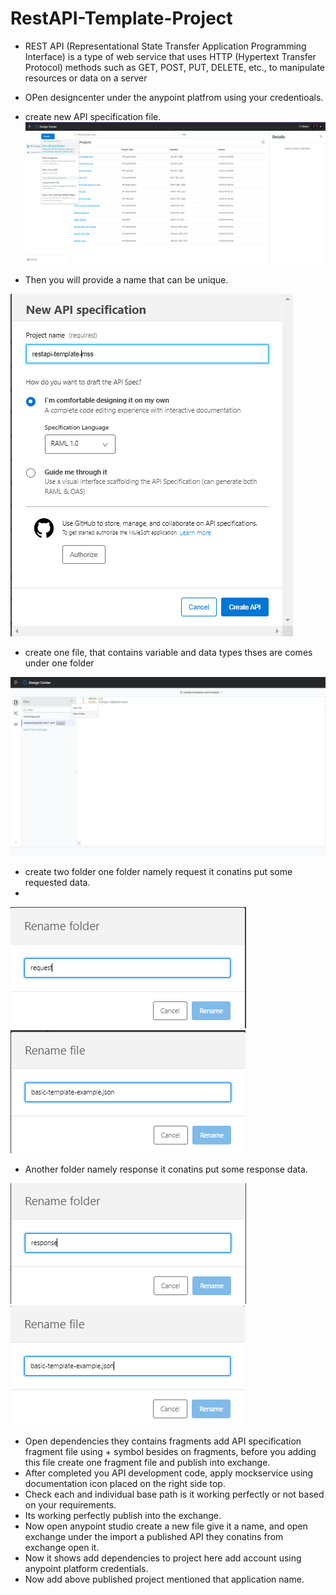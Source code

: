 # RestAPI-Template-Project
- REST API (Representational State Transfer Application Programming Interface) is a type of web service that uses HTTP (Hypertext Transfer Protocol) methods such as GET,   POST, PUT, DELETE, etc., to manipulate resources or data on a server
- OPen designcenter under the anypoint platfrom using your credentioals.
- create new API specification file.
![](https://github.com/manikrishna7265/RestAPI-Template-Project/blob/main/1.png)

- Then you will provide a name that can be unique. 

![](https://github.com/manikrishna7265/RestAPI-Template-Project/blob/main/2.png)

- create one file, that contains variable and data types thses are comes under one folder

![](https://github.com/manikrishna7265/RestAPI-Template-Project/blob/main/3-folder-creation.png)

- create two folder one folder namely request it conatins put some requested data.
- 
![](https://github.com/manikrishna7265/RestAPI-Template-Project/blob/main/request-folder.png)
![](https://github.com/manikrishna7265/RestAPI-Template-Project/blob/main/request-file.png)


- Another folder namely response it conatins put some response  data.

![](https://github.com/manikrishna7265/RestAPI-Template-Project/blob/main/response-folder.png)
![](https://github.com/manikrishna7265/RestAPI-Template-Project/blob/main/response-file.png)


- Open dependencies they contains fragments add API specification fragment file using + symbol besides on fragments, before you adding this file create one fragment file and publish into exchange.
- After completed you API development code, apply mockservice using documentation icon placed on the  right side top.
- Check each and individual base path is it working perfectly or not based on your requirements.
- Its working perfectly publish into the exchange.
- Now open anypoint studio create a new file give it a name, and open exchange under the import a published API they conatins from exchange open it.
- Now it shows add dependencies to project here add account using anypoint platform credentials.
- Now add above published project mentioned that application name.



